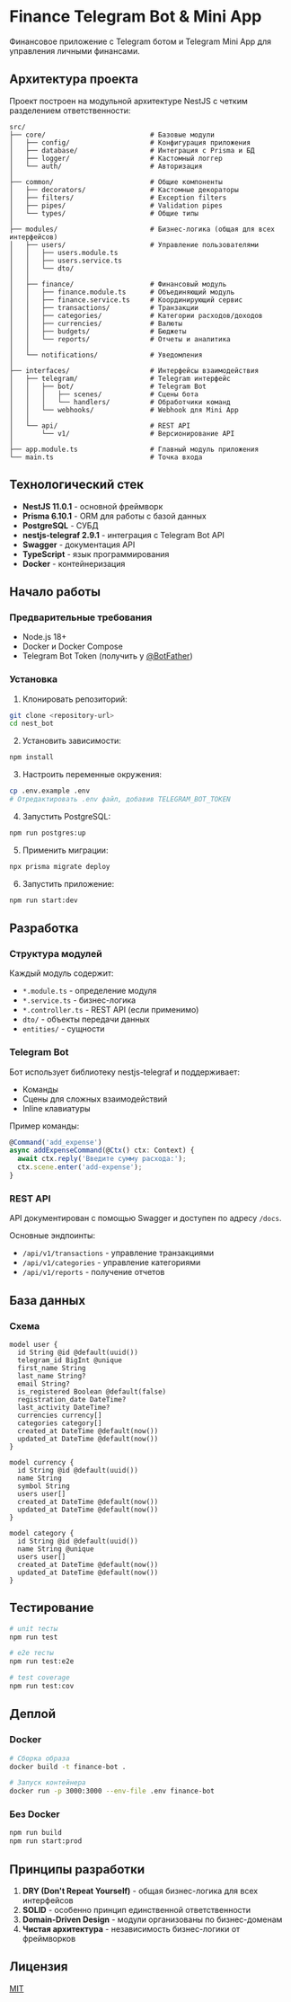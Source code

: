 # Finance Telegram Bot & Mini App

Финансовое приложение с Telegram ботом и Telegram Mini App для управления личными финансами.

## Архитектура проекта

Проект построен на модульной архитектуре NestJS с четким разделением ответственности:

```
src/
├── core/                          # Базовые модули
│   ├── config/                    # Конфигурация приложения
│   ├── database/                  # Интеграция с Prisma и БД
│   ├── logger/                    # Кастомный логгер
│   └── auth/                      # Авторизация
│
├── common/                        # Общие компоненты
│   ├── decorators/                # Кастомные декораторы
│   ├── filters/                   # Exception filters
│   ├── pipes/                     # Validation pipes
│   └── types/                     # Общие типы
│
├── modules/                       # Бизнес-логика (общая для всех интерфейсов)
│   ├── users/                     # Управление пользователями
│   │   ├── users.module.ts
│   │   ├── users.service.ts
│   │   └── dto/
│   │
│   ├── finance/                   # Финансовый модуль
│   │   ├── finance.module.ts      # Объединяющий модуль
│   │   ├── finance.service.ts     # Координирующий сервис
│   │   ├── transactions/          # Транзакции
│   │   ├── categories/            # Категории расходов/доходов
│   │   ├── currencies/            # Валюты
│   │   ├── budgets/               # Бюджеты
│   │   └── reports/               # Отчеты и аналитика
│   │
│   └── notifications/             # Уведомления
│
├── interfaces/                    # Интерфейсы взаимодействия
│   ├── telegram/                  # Telegram интерфейс
│   │   ├── bot/                   # Telegram Bot
│   │   │   ├── scenes/            # Сцены бота
│   │   │   └── handlers/          # Обработчики команд
│   │   └── webhooks/              # Webhook для Mini App
│   │
│   └── api/                       # REST API
│       └── v1/                    # Версионирование API
│
├── app.module.ts                  # Главный модуль приложения
└── main.ts                        # Точка входа
```

## Технологический стек

- **NestJS 11.0.1** - основной фреймворк
- **Prisma 6.10.1** - ORM для работы с базой данных
- **PostgreSQL** - СУБД
- **nestjs-telegraf 2.9.1** - интеграция с Telegram Bot API
- **Swagger** - документация API
- **TypeScript** - язык программирования
- **Docker** - контейнеризация

## Начало работы

### Предварительные требования

- Node.js 18+
- Docker и Docker Compose
- Telegram Bot Token (получить у [@BotFather](https://t.me/BotFather))

### Установка

1. Клонировать репозиторий:

```bash
git clone <repository-url>
cd nest_bot
```

2. Установить зависимости:

```bash
npm install
```

3. Настроить переменные окружения:

```bash
cp .env.example .env
# Отредактировать .env файл, добавив TELEGRAM_BOT_TOKEN
```

4. Запустить PostgreSQL:

```bash
npm run postgres:up
```

5. Применить миграции:

```bash
npx prisma migrate deploy
```

6. Запустить приложение:

```bash
npm run start:dev
```

## Разработка

### Структура модулей

Каждый модуль содержит:

- `*.module.ts` - определение модуля
- `*.service.ts` - бизнес-логика
- `*.controller.ts` - REST API (если применимо)
- `dto/` - объекты передачи данных
- `entities/` - сущности

### Telegram Bot

Бот использует библиотеку nestjs-telegraf и поддерживает:

- Команды
- Сцены для сложных взаимодействий
- Inline клавиатуры

Пример команды:

```typescript
@Command('add_expense')
async addExpenseCommand(@Ctx() ctx: Context) {
  await ctx.reply('Введите сумму расхода:');
  ctx.scene.enter('add-expense');
}
```

### REST API

API документирован с помощью Swagger и доступен по адресу `/docs`.

Основные эндпоинты:

- `/api/v1/transactions` - управление транзакциями
- `/api/v1/categories` - управление категориями
- `/api/v1/reports` - получение отчетов

## База данных

### Схема

```prisma
model user {
  id String @id @default(uuid())
  telegram_id BigInt @unique
  first_name String
  last_name String?
  email String?
  is_registered Boolean @default(false)
  registration_date DateTime?
  last_activity DateTime?
  currencies currency[]
  categories category[]
  created_at DateTime @default(now())
  updated_at DateTime @default(now())
}

model currency {
  id String @id @default(uuid())
  name String
  symbol String
  users user[]
  created_at DateTime @default(now())
  updated_at DateTime @default(now())
}

model category {
  id String @id @default(uuid())
  name String @unique
  users user[]
  created_at DateTime @default(now())
  updated_at DateTime @default(now())
}
```

## Тестирование

```bash
# unit тесты
npm run test

# e2e тесты
npm run test:e2e

# test coverage
npm run test:cov
```

## Деплой

### Docker

```bash
# Сборка образа
docker build -t finance-bot .

# Запуск контейнера
docker run -p 3000:3000 --env-file .env finance-bot
```

### Без Docker

```bash
npm run build
npm run start:prod
```

## Принципы разработки

1. **DRY (Don't Repeat Yourself)** - общая бизнес-логика для всех интерфейсов
2. **SOLID** - особенно принцип единственной ответственности
3. **Domain-Driven Design** - модули организованы по бизнес-доменам
4. **Чистая архитектура** - независимость бизнес-логики от фреймворков

## Лицензия

[MIT](LICENSE)
